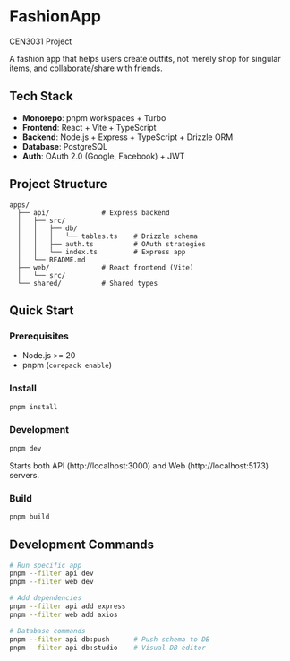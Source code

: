 # FashionApp
CEN3031 Project

A fashion app that helps users create outfits, not merely shop for singular items, and collaborate/share with friends.

## Tech Stack

- **Monorepo**: pnpm workspaces + Turbo
- **Frontend**: React + Vite + TypeScript
- **Backend**: Node.js + Express + TypeScript + Drizzle ORM
- **Database**: PostgreSQL
- **Auth**: OAuth 2.0 (Google, Facebook) + JWT

## Project Structure

```
apps/
  ├── api/             # Express backend
  │   ├── src/
  │   │   ├── db/
  │   │   │   └── tables.ts    # Drizzle schema
  │   │   ├── auth.ts          # OAuth strategies
  │   │   └── index.ts         # Express app
  │   └── README.md
  ├── web/             # React frontend (Vite)
  │   └── src/
  └── shared/          # Shared types
```

## Quick Start

### Prerequisites
- Node.js >= 20
- pnpm (`corepack enable`)

### Install
```bash
pnpm install
```

### Development
```bash
pnpm dev
```

Starts both API (http://localhost:3000) and Web (http://localhost:5173) servers.

### Build
```bash
pnpm build
```

## Development Commands

```bash
# Run specific app
pnpm --filter api dev
pnpm --filter web dev

# Add dependencies
pnpm --filter api add express
pnpm --filter web add axios

# Database commands
pnpm --filter api db:push      # Push schema to DB
pnpm --filter api db:studio    # Visual DB editor
```